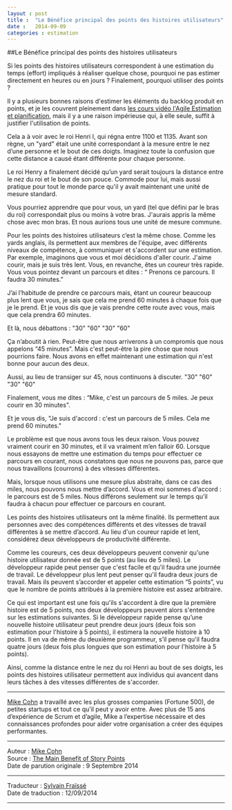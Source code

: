 ```yaml
---
layout : post
title :  "Le Bénéfice principal des points des histoires utilisateurs"
date :   2014-09-09
categories : estimation
---
```


##Le Bénéfice principal des points des histoires utilisateurs

Si les points des histoires utilisateurs correspondent à une estimation du temps (effort) impliqués à réaliser quelque chose, pourquoi ne pas estimer directement en heures ou en jours ? Finalement, pourquoi utiliser des points ?

Il y a plusieurs bonnes raisons d'estimer les éléments du backlog produit en points, et je les couvrent pleinement dans [les cours vidéo l'Agile Estimation et planification](https://www.frontrowagile.com/courses/agile-estimating-and-planning?_ga=1.251865609.1401542008.1410333838), mais il y a une raison impérieuse qui, à elle seule, suffit à justifier l'utilisation de points.

Cela a à voir avec le roi Henri I, qui régna entre 1100 et 1135. Avant son règne, un "yard" était une unité correspondant à la mesure entre le nez d’une personne et le bout de ces doigts. Imaginez toute la confusion que cette distance a causé étant différente pour chaque personne.

Le roi Henry a finalement décidé qu’un yard serait toujours la distance entre le nez du roi et le bout de son pouce. Commode pour lui, mais aussi pratique pour tout le monde parce qu'il y avait maintenant une unité de mesure standard.

Vous pourriez apprendre que pour vous, un yard (tel que défini par le bras du roi) correspondait plus ou moins à votre bras. J'aurais appris la même chose avec mon bras. Et nous aurions tous une unité de mesure commune.

Pour les points des histoires utilisateurs c’est la même chose. Comme les yards anglais, ils permettent aux membres de l'équipe, avec différents niveaux de compétence, à communiquer et s'accordent sur une estimation. Par exemple, imaginons que vous et moi décidions d'aller courir. J'aime courir, mais je suis très lent. Vous, en revanche, êtes un coureur très rapide. Vous vous pointez devant un parcours et dites : “ Prenons ce parcours. Il faudra 30 minutes.”

J’ai l’habitude de prendre ce parcours mais, étant un coureur beaucoup plus lent que vous, je sais que cela me prend 60 minutes à chaque fois que je le prend. Et je vous dis que je vais prendre cette route avec vous, mais que cela prendra 60 minutes.

Et là, nous débattons : "30" "60" "30" "60"

Ça n’aboutit à rien. Peut-être que nous arriverons à un compromis que nous appelons “45 minutes”. Mais c'est peut-être la pire chose que nous pourrions faire. Nous avons en effet maintenant une estimation qui n'est bonne pour aucun des deux.

Aussi, au lieu de transiger sur 45, nous continuons à discuter. "30" "60" "30" "60"

Finalement, vous me dites : “Mike, c'est un parcours de 5 miles. Je peux courir en 30 minutes".

Et je vous dis, "Je suis d'accord : c'est un parcours de 5 miles. Cela me prend 60 minutes."

Le problème est que nous avons tous les deux raison. Vous pouvez vraiment courir en 30 minutes, et il va vraiment m’en falloir 60. Lorsque nous essayons de mettre une estimation du temps pour effectuer ce parcours en courant, nous constatons que nous ne pouvons pas, parce que nous travaillons (courrons) à des vitesses différentes.

Mais, lorsque nous utilisons une mesure plus abstraite, dans ce cas des miles, nous pouvons nous mettre d’accord. Vous et moi sommes d'accord : le parcours est de 5 miles. Nous différons seulement sur le temps qu’il faudra à chacun pour effectuer ce parcours en courant.

Les points des histoires utilisateurs ont la même finalité. Ils permettent aux personnes avec des compétences différents et des vitesses de travail différentes à se mettre d’accord. Au lieu d'un coureur rapide et lent, considérez deux développeurs de productivité différente.

Comme les coureurs, ces deux développeurs peuvent convenir qu'une histoire utilisateur donnée est de 5 points (au lieu de 5 miles). Le développeur rapide peut penser que c'est facile et qu’il faudra une journée de travail. Le développeur plus lent peut penser qu'il faudra deux jours de travail. Mais ils peuvent s’accorder et appeler cette estimation “5 points”, vu que le nombre de points attribués à la première histoire est assez arbitraire.

Ce qui est important est une fois qu'ils s'accordent à dire que la première histoire est de 5 points, nos deux développeurs peuvent alors s'entendre sur les estimations suivantes. Si le développeur rapide pense qu’une nouvelle histoire utilisateur peut prendre deux jours (deux fois son estimation pour l'histoire à 5 points), il estimera la nouvelle histoire à 10 points. Il en va de même du deuxième programmeur, s’il pense qu'il faudra quatre jours (deux fois plus longues que son estimation pour l'histoire à 5 points).

Ainsi, comme la distance entre le nez du roi Henri au bout de ses doigts, les points des histoires utilisateur permettent aux individus qui avancent dans leurs tâches à des vitesses différentes de s'accorder.

---

[Mike Cohn](http://www.mountaingoatsoftware.com/company/about-mike-cohn) a travaillé avec les plus grosses companies (Fortune 500), de petites startups et tout ce qu’il peut y avoir entre. Avec plus de 15 ans d’expérience de Scrum et d’agile, Mike a l’expertise nécessaire et des connaissances profondes pour aider votre organisation a créer des équipes performantes.

---
Auteur : [Mike Cohn](http://www.mountaingoatsoftware.com/company/about-mike-cohn)  
Source : [The Main Benefit of Story Points](http://www.mountaingoatsoftware.com/blog/the-main-benefit-of-story-points)  
Date de parution originale : 9 Septembre 2014  

---
Traducteur : [Sylvain Fraïssé](http://www.les-traducteurs-agiles.org/traducteurs.html)  
Date de traduction : 12/09/2014  

---




